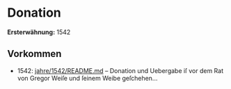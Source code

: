 # Donation

**Ersterwähnung:** 1542

## Vorkommen
- 1542: [jahre/1542/README.md](../jahre/1542/README.md) – Donation und Uebergabe iſ vor dem Rat von Gregor
Weiſe und ſeinem Weibe geſchehen...
